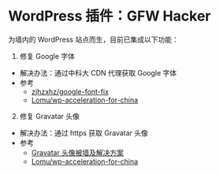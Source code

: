 # WordPress 插件：GFW Hacker

为墙内的 WordPress 站点而生，目前已集成以下功能：

1. 修复 Google 字体
  - 解决办法：通过中科大 CDN 代理获取 Google 字体
  - 参考
    - [zjhzxhz/google-font-fix](https://github.com/zjhzxhz/google-font-fix)
    - [Lomu/wp-acceleration-for-china](https://github.com/Lomu/wp-acceleration-for-china)
2. 修复 Gravatar 头像
  - 解决办法：通过 https 获取 Gravatar 头像
  - 参考
    - [Gravatar 头像被墙及解决方案](http://www.wpdaxue.com/gravatar-is-blocked.html)
    - [Lomu/wp-acceleration-for-china](https://github.com/Lomu/wp-acceleration-for-china)
